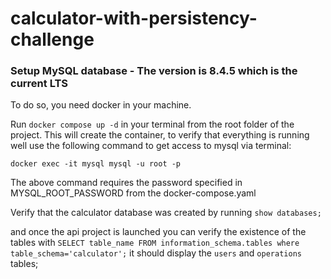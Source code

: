 # calculator-with-persistency-challenge


### Setup MySQL database - The version is 8.4.5 which is the current LTS

To do so, you need docker in your machine. 

Run `docker compose up -d` in your terminal from the root folder of the project. This will create the container, to verify that everything is running well use the following command to get access to mysql via terminal:

`docker exec -it mysql mysql -u root -p`

The above command requires the password specified in MYSQL_ROOT_PASSWORD from the docker-compose.yaml

Verify that the calculator database was created by running `show databases;`

and once the api project is launched you can verify the existence of the tables with `SELECT table_name FROM information_schema.tables where table_schema='calculator';` it should display the `users` and `operations` tables; 




